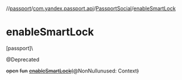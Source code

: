 //[passport](../../../index.md)/[com.yandex.passport.api](../index.md)/[PassportSocial](index.md)/[enableSmartLock](enable-smart-lock.md)

# enableSmartLock

[passport]\

@Deprecated

~~open~~ ~~fun~~ [~~enableSmartLock~~](enable-smart-lock.md)~~(~~@NonNullunused: Context~~)~~
